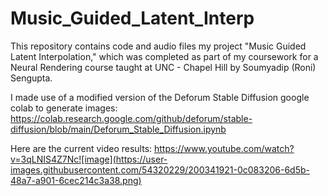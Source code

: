 # Music_Guided_Latent_Interp

This repository contains code and audio files my project "Music Guided Latent Interpolation," which was completed as part of my coursework for a Neural Rendering course taught at UNC - Chapel Hill by Soumyadip (Roni) Sengupta. 

I made use of a modified version of the Deforum Stable Diffusion google colab to generate images: https://colab.research.google.com/github/deforum/stable-diffusion/blob/main/Deforum_Stable_Diffusion.ipynb

Here are the current video results: https://www.youtube.com/watch?v=3qLNIS4Z7Nc![image](https://user-images.githubusercontent.com/54320229/200341921-0c083206-6d5b-48a7-a901-6cec214c3a38.png)


